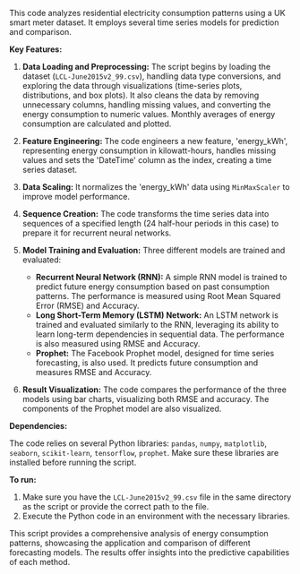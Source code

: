 This code analyzes residential electricity consumption patterns using a UK smart meter dataset.  It employs several time series models for prediction and comparison.

**Key Features:**

1. **Data Loading and Preprocessing:** The script begins by loading the dataset (`LCL-June2015v2_99.csv`), handling data type conversions, and exploring the data through visualizations (time-series plots, distributions, and box plots).  It also cleans the data by removing unnecessary columns, handling missing values, and converting the energy consumption to numeric values.  Monthly averages of energy consumption are calculated and plotted.

2. **Feature Engineering:** The code engineers a new feature, 'energy\_kWh', representing energy consumption in kilowatt-hours, handles missing values and sets the 'DateTime' column as the index, creating a time series dataset.

3. **Data Scaling:**  It normalizes the 'energy\_kWh' data using `MinMaxScaler` to improve model performance.

4. **Sequence Creation:**  The code transforms the time series data into sequences of a specified length (24 half-hour periods in this case) to prepare it for recurrent neural networks.

5. **Model Training and Evaluation:** Three different models are trained and evaluated:
    * **Recurrent Neural Network (RNN):** A simple RNN model is trained to predict future energy consumption based on past consumption patterns.  The performance is measured using Root Mean Squared Error (RMSE) and Accuracy.
    * **Long Short-Term Memory (LSTM) Network:**  An LSTM network is trained and evaluated similarly to the RNN, leveraging its ability to learn long-term dependencies in sequential data.  The performance is also measured using RMSE and Accuracy.
    * **Prophet:** The Facebook Prophet model, designed for time series forecasting, is also used. It predicts future consumption and measures RMSE and Accuracy.

6. **Result Visualization:** The code compares the performance of the three models using bar charts, visualizing both RMSE and accuracy. The components of the Prophet model are also visualized.

**Dependencies:**

The code relies on several Python libraries: `pandas`, `numpy`, `matplotlib`, `seaborn`, `scikit-learn`, `tensorflow`, `prophet`.  Make sure these libraries are installed before running the script.

**To run:**

1.  Make sure you have the `LCL-June2015v2_99.csv` file in the same directory as the script or provide the correct path to the file.
2.  Execute the Python code in an environment with the necessary libraries.


This script provides a comprehensive analysis of energy consumption patterns, showcasing the application and comparison of different forecasting models. The results offer insights into the predictive capabilities of each method.

